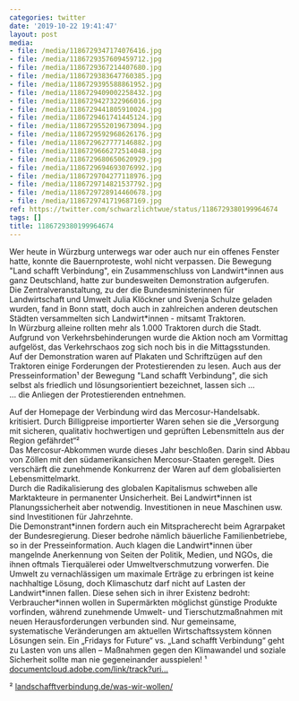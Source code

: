 ```yaml
---
categories: twitter
date: '2019-10-22 19:41:47'
layout: post
media:
- file: /media/1186729347174076416.jpg
- file: /media/1186729357609459712.jpg
- file: /media/1186729367214407680.jpg
- file: /media/1186729383647760385.jpg
- file: /media/1186729395588861952.jpg
- file: /media/1186729409002258432.jpg
- file: /media/1186729427322966016.jpg
- file: /media/1186729441805910024.jpg
- file: /media/1186729461741445124.jpg
- file: /media/1186729552019673094.jpg
- file: /media/1186729592968626176.jpg
- file: /media/1186729627777146882.jpg
- file: /media/1186729666272514048.jpg
- file: /media/1186729680650620929.jpg
- file: /media/1186729694693076992.jpg
- file: /media/1186729704277118976.jpg
- file: /media/1186729714821537792.jpg
- file: /media/1186729728914460678.jpg
- file: /media/1186729741719687169.jpg
ref: https://twitter.com/schwarzlichtwue/status/1186729380199964674
tags: []
title: 1186729380199964674
---
```

Wer heute in Würzburg unterwegs war oder auch nur ein offenes Fenster hatte, konnte die Bauernproteste, wohl nicht verpassen. Die Bewegung "Land schafft Verbindung", ein Zusammenschluss von Landwirt\*innen aus ganz Deutschland, hatte zur bundesweiten Demonstration aufgerufen.  
Die Zentralveranstaltung, zu der die Bundesministerinnen für Landwirtschaft und Umwelt Julia Klöckner und Svenja Schulze geladen wurden, fand in Bonn statt, doch auch in zahlreichen anderen deutschen Städten versammelten sich Landwirt\*innen - mitsamt Traktoren.  
In Würzburg alleine rollten mehr als 1.000 Traktoren durch die Stadt. Aufgrund von Verkehrsbehinderungen wurde die Aktion noch am Vormittag aufgelöst, das Verkehrschaos zog sich noch bis in die Mittagsstunden.  
Auf der Demonstration waren auf Plakaten und Schriftzügen auf den Traktoren einige Forderungen der Protestierenden zu lesen. Auch aus der Presseinformation¹ der Bewegung "Land schafft Verbindung", die sich selbst als friedlich und lösungsorientiert bezeichnet, lassen sich …  
… die Anliegen der Protestierenden entnehmen. 



Auf der Homepage der Verbindung wird das Mercosur-Handelsabk. kritisiert. Durch Billigpreise importierter Waren sehen sie die „Versorgung mit sicheren, qualitativ hochwertigen und geprüften Lebensmitteln aus der Region gefährdet“²  
Das Mercosur-Abkommen wurde dieses Jahr beschloßen. Darin sind Abbau von Zöllen mit den südamerikansichen Mercosur-Staaten geregelt. Dies verschärft die zunehmende Konkurrenz der Waren auf dem globalisierten Lebensmittelmarkt.  
Durch die Radikalisierung des globalen Kapitalismus schweben alle Marktakteure in permanenter Unsicherheit. Bei Landwirt\*innen ist Planungssicherheit aber notwendig. Investitionen in neue Maschinen usw. sind Investitionen für Jahrzehnte.  
Die Demonstrant\*innen fordern auch ein Mitspracherecht beim Agrarpaket der Bundesregierung. Dieser bedrohe nämlich bäuerliche Familienbetriebe, so in der Presseinformation. 
Auch klagen die Landwirt\*innen über mangelnde Anerkennung von Seiten der Politik, Medien, und NGOs, die ihnen oftmals Tierquälerei oder Umweltverschmutzung vorwerfen. 
Die Umwelt zu vernachlässigen um maximale Erträge zu erbringen ist keine nachhaltige Lösung, doch Klimaschutz darf nicht auf Lasten der Landwirt\*innen fallen. 
Diese sehen sich in ihrer Existenz bedroht: Verbraucher\*innen wollen in Supermärkten möglichst günstige Produkte vorfinden, während zunehmende Umwelt- und Tierschutzmaßnahmen mit neuen Herausforderungen verbunden sind. 
Nur gemeinsame, systematische Veränderungen am aktuellen Wirtschaftssystem können Lösungen sein. Ein „Fridays for Future“ vs. „Land schafft Verbindung“ geht zu Lasten von uns allen – Maßnahmen gegen den Klimawandel und soziale Sicherheit sollte man nie gegeneinander ausspielen! 
¹ [documentcloud.adobe.com/link/track?uri…](https://documentcloud.adobe.com/link/track?uri=urn:aaid:scds:US:bd242a4e-e534-48eb-b473-3b07849c3f4c)



² [landschafftverbindung.de/was-wir-wollen/](https://landschafftverbindung.de/was-wir-wollen/) 